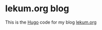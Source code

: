 # lekum.org blog

This is the [Hugo](https://gohugo.io) code for my blog [lekum.org](https://lekum.org)
